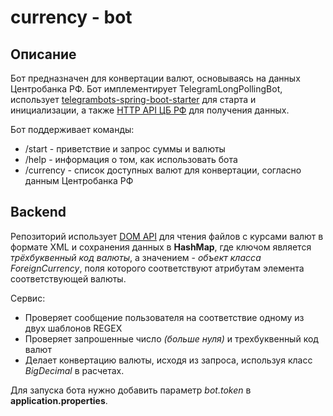 # currency - bot

## Описание
Бот предназначен для конвертации валют, основываясь на данных Центробанка РФ. Бот имплементирует TelegramLongPollingBot,
использует [telegrambots-spring-boot-starter](https://github.com/rubenlagus/TelegramBots/blob/master/telegrambots-spring-boot-starter/README.md) для старта и инициализации,
а также [HTTP API ЦБ РФ](https://www.cbr-xml-daily.ru/) для получения данных.

Бот поддерживает команды: 
* /start - приветствие и запрос суммы и валюты
* /help - информация о том, как использовать бота
* /currency - список доступных валют для конвертации, согласно данным Центробанка РФ

## Backend
Репозиторий использует [DOM API](https://docs.oracle.com/javase/tutorial/jaxp/dom/readingXML.html) для чтения файлов с курсами валют в формате XML 
и сохранения данных в **HashMap**, где ключом является *трёхбуквенный код валюты*, а значением - *объект класса ForeignCurrency*, поля которого соответствуют атрибутам элемента соответствующей валюты.

Cервис:
* Проверяет сообщение пользователя на соответствие одному из двух шаблонов REGEX
* Проверяет запрошенные число *(больше нуля)* и трехбуквенный код валют
* Делает конвертацию валюты, исходя из запроса, используя класс *BigDecimal* в расчетах.

Для запуска бота нужно добавить параметр *bot.token* в **application.properties**. 
